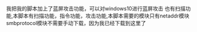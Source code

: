 我把我的脚本加上了蓝屏攻击功能，可以对windows10进行蓝屏攻击
也有扫描功能,本脚本有扫描功能，指令功能，攻击功能,本脚本需要的模块只有netaddr模块
smbprotocol模块不需要手动下载，因为我已经下载到这里了
